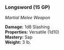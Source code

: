 ### Longsword (15 GP)
*Martial Melee Weapon*  

**Damage:** 1d8 Slashing  
**Properties:** Versatile (1d10)  
**Mastery:** Sap  
**Weight:** 3 lb.
